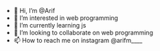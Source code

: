 - 👋 Hi, I’m @Arif
- 👀 I’m interested in web programming
- 🌱 I’m currently learning js
- 💞️ I’m looking to collaborate on web programming
- 📫 How to reach me on instagram @arifm____

<!---
Arifupn/Arifupn is a ✨ special ✨ repository because its `README.md` (this file) appears on your GitHub profile.
You can click the Preview link to take a look at your changes.
--->
